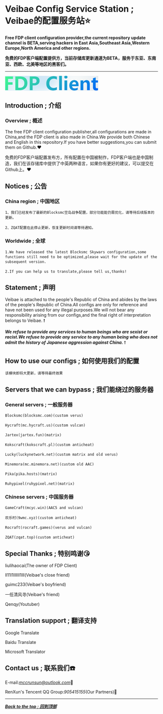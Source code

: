 # Veibae Config Service Station ; Veibae的配置服务站:star:
**Free FDP client configuration provider,the current repository update channel is BETA,serving hackers in East Asia,Southeast Asia,Western Europe,North America and other regions.**

**免费的FDP客户端配置提供方，当前存储库更新通道为BETA，服务于东亚、东南亚、西欧、北美等地区的黑客们。**

---

[![FDP Client](https://github.com/VeibaeMCC/VeibaeConfigs/blob/main/Pictures%20%3B%20%E5%9B%BE%E7%89%87/FDP%20Client.png "FDP Client On Top!")](https://getfdp.today/)

## Introduction ; 介绍
### Overview ; 概述
The free FDP client configuration publisher,all configurations are made in China,and the FDP client is also made in China.We provide both Chinese and English in this repository.If you have better suggestions,you can submit them on Github.:heart:

免费的FDP客户端配置发布方，所有配置在中国被制作，FDP客户端也是中国制造，我们在该存储库中提供了中英两种语言，如果你有更好的建议，可以提交在Github上。:heart:

## Notices ; 公告
### China region ; 中国地区
    1、我们已经发布了最新的Blocksmc空岛战争配置，部分功能能仍需优化，请等待后续版本的更新。
    
    2、ZQAT配置在此停止更新，恢复更新时间请等待通知。

### Worldwide ; 全球
    1.We have released the latest Blocksmc Skywars configuration,some functions still need to be optimized,please wait for the update of the subsequent version.
    
    2.If you can help us to translate,please tell us,thanks!

## Statement ; 声明
Veibae is attached to the people's Republic of China and abides by the laws of the people's Republic of China.All configs are only for reference and have not been used for any illegal purposes.We will not bear any responsibility arising from our configs,and the final right of interpretation belongs to Veibae. :exclamation:

***We refuse to provide any services to human beings who are sexist or racist.We refuse to provide any service to any human being who does not admit the history of Japanese aggression against China.*** :exclamation:

## How to use our configs ; 如何使用我们的配置
`该模块即将大更新，请等待最终效果`

## Servers that we can bypass ; 我们能绕过的服务器
### General servers ; 一般服务器
    Blocksmc(blocksmc.com)(custom verus)
    
    Hycraft(mc.hycraft.us)(custom vulcan)

    Jartex(jartex.fun)(matrix)
    
    Kokscraft(kokscraft.pl)(custom anticheat)
    
    Lucky(luckynetwork.net)(custom matrix and old verus)

    Minemora(mc.minemora.net)(custom old AAC)
    
    Pika(pika.hosts)(matrix)
    
    Ruhypixel(ruhypixel.net)(matrix)

### Chinese servers ; 中国服务器
    GameCraft(mcyc.win)(AAC5 and vulcan)
    
    欢乐村(9wmc.xyz)(custom anticheat)
    
    Rocraft(rocraft.games)(verus and vulcan)
    
    ZQAT(zqat.top)(custom anticheat)

## Special Thanks ; 特别鸣谢:kissing_heart:
liulihaocai(The owner of FDP Client)

ll11l1lIllIl1lll(Veibae's close friend)

guimc233(Veibae's boyfriend)

一任清风寻(Veibae's friend)

Qenqy(Youtuber)

## Translation support ; 翻译支持
Google Translate

Baidu Translate

Microsoft Translator

## Contact us ; 联系我们:telephone:
E-mail:*mccrunsun@outlook.com*:e-mail:

RenXun's Tencent QQ Group:*905415155*(Our Partners):speech_balloon:

---

[***Back to the top ; 回到顶部***](#readme)

